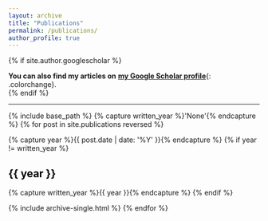 ```yaml
---
layout: archive
title: "Publications"
permalink: /publications/
author_profile: true
---
```


{% if site.author.googlescholar %}
  <div class="wordwrap"><strong>You can also find my articles on</strong> <a href="{{site.author.googlescholar}}" target="_blank"><strong>my Google Scholar profile</strong></a>{: .colorchange}.</div>
{% endif %}

------

{% include base_path %}
{% capture written_year %}'None'{% endcapture %}
{% for post in site.publications reversed %}
  <p>{% capture year %}{{ post.date | date: '%Y' }}{% endcapture %}
  {% if year != written_year %}
    <h2 id="{{ year | slugify }}"><font color="#000000" ><strong>{{ year }}</strong></font></h2>
  {% capture written_year %}{{ year }}{% endcapture %}
  {% endif %}</p>
  {% include archive-single.html %}
{% endfor %}
